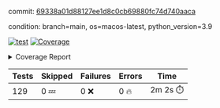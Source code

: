 commit: [69338a01d88127ee1d8c0cb69880fc74d740aaca](https://github.com/rharley99/homebrew-file/tree/69338a01d88127ee1d8c0cb69880fc74d740aaca)

condition: branch=main, os=macos-latest, python_version=3.9

[![test](https://github.com/rharley99/homebrew-file/actions/workflows/test.yml/badge.svg)](https://github.com/rharley99/homebrew-file/actions/runs/17059658966)
<a href="https://github.com/rharley99/homebrew-file/blob/69338a01d88127ee1d8c0cb69880fc74d740aaca/README.md"><img alt="Coverage" src="https://img.shields.io/badge/Coverage-61%25-yellow.svg" /></a><details><summary>Coverage Report </summary><table><tr><th>File</th><th>Stmts</th><th>Miss</th><th>Cover</th><th>Missing</th></tr><tbody><tr><td colspan="5"><b>bin</b></td></tr><tr><td>&nbsp; &nbsp;<a href="https://github.com/rharley99/homebrew-file/blob/69338a01d88127ee1d8c0cb69880fc74d740aaca/bin/brew-file">brew-file</a></td><td>2222</td><td>857</td><td>61%</td><td><a href="https://github.com/rharley99/homebrew-file/blob/69338a01d88127ee1d8c0cb69880fc74d740aaca/bin/brew-file#L56-L62">56&ndash;62</a>, <a href="https://github.com/rharley99/homebrew-file/blob/69338a01d88127ee1d8c0cb69880fc74d740aaca/bin/brew-file#L149">149</a>, <a href="https://github.com/rharley99/homebrew-file/blob/69338a01d88127ee1d8c0cb69880fc74d740aaca/bin/brew-file#L161">161</a>, <a href="https://github.com/rharley99/homebrew-file/blob/69338a01d88127ee1d8c0cb69880fc74d740aaca/bin/brew-file#L164">164</a>, <a href="https://github.com/rharley99/homebrew-file/blob/69338a01d88127ee1d8c0cb69880fc74d740aaca/bin/brew-file#L213">213</a>, <a href="https://github.com/rharley99/homebrew-file/blob/69338a01d88127ee1d8c0cb69880fc74d740aaca/bin/brew-file#L307">307</a>, <a href="https://github.com/rharley99/homebrew-file/blob/69338a01d88127ee1d8c0cb69880fc74d740aaca/bin/brew-file#L310">310</a>, <a href="https://github.com/rharley99/homebrew-file/blob/69338a01d88127ee1d8c0cb69880fc74d740aaca/bin/brew-file#L378-L380">378&ndash;380</a>, <a href="https://github.com/rharley99/homebrew-file/blob/69338a01d88127ee1d8c0cb69880fc74d740aaca/bin/brew-file#L389-L390">389&ndash;390</a>, <a href="https://github.com/rharley99/homebrew-file/blob/69338a01d88127ee1d8c0cb69880fc74d740aaca/bin/brew-file#L484">484</a>, <a href="https://github.com/rharley99/homebrew-file/blob/69338a01d88127ee1d8c0cb69880fc74d740aaca/bin/brew-file#L490-L493">490&ndash;493</a>, <a href="https://github.com/rharley99/homebrew-file/blob/69338a01d88127ee1d8c0cb69880fc74d740aaca/bin/brew-file#L531-L555">531&ndash;555</a>, <a href="https://github.com/rharley99/homebrew-file/blob/69338a01d88127ee1d8c0cb69880fc74d740aaca/bin/brew-file#L559-L567">559&ndash;567</a>, <a href="https://github.com/rharley99/homebrew-file/blob/69338a01d88127ee1d8c0cb69880fc74d740aaca/bin/brew-file#L699">699</a>, <a href="https://github.com/rharley99/homebrew-file/blob/69338a01d88127ee1d8c0cb69880fc74d740aaca/bin/brew-file#L821-L825">821&ndash;825</a>, <a href="https://github.com/rharley99/homebrew-file/blob/69338a01d88127ee1d8c0cb69880fc74d740aaca/bin/brew-file#L838-L843">838&ndash;843</a>, <a href="https://github.com/rharley99/homebrew-file/blob/69338a01d88127ee1d8c0cb69880fc74d740aaca/bin/brew-file#L854">854</a>, <a href="https://github.com/rharley99/homebrew-file/blob/69338a01d88127ee1d8c0cb69880fc74d740aaca/bin/brew-file#L871">871</a>, <a href="https://github.com/rharley99/homebrew-file/blob/69338a01d88127ee1d8c0cb69880fc74d740aaca/bin/brew-file#L875-L883">875&ndash;883</a>, <a href="https://github.com/rharley99/homebrew-file/blob/69338a01d88127ee1d8c0cb69880fc74d740aaca/bin/brew-file#L892-L895">892&ndash;895</a>, <a href="https://github.com/rharley99/homebrew-file/blob/69338a01d88127ee1d8c0cb69880fc74d740aaca/bin/brew-file#L897-L900">897&ndash;900</a>, <a href="https://github.com/rharley99/homebrew-file/blob/69338a01d88127ee1d8c0cb69880fc74d740aaca/bin/brew-file#L902-L905">902&ndash;905</a>, <a href="https://github.com/rharley99/homebrew-file/blob/69338a01d88127ee1d8c0cb69880fc74d740aaca/bin/brew-file#L907-L910">907&ndash;910</a>, <a href="https://github.com/rharley99/homebrew-file/blob/69338a01d88127ee1d8c0cb69880fc74d740aaca/bin/brew-file#L921-L939">921&ndash;939</a>, <a href="https://github.com/rharley99/homebrew-file/blob/69338a01d88127ee1d8c0cb69880fc74d740aaca/bin/brew-file#L991-L1002">991&ndash;1002</a>, <a href="https://github.com/rharley99/homebrew-file/blob/69338a01d88127ee1d8c0cb69880fc74d740aaca/bin/brew-file#L1005-L1033">1005&ndash;1033</a>, <a href="https://github.com/rharley99/homebrew-file/blob/69338a01d88127ee1d8c0cb69880fc74d740aaca/bin/brew-file#L1049-L1064">1049&ndash;1064</a>, <a href="https://github.com/rharley99/homebrew-file/blob/69338a01d88127ee1d8c0cb69880fc74d740aaca/bin/brew-file#L1106">1106</a>, <a href="https://github.com/rharley99/homebrew-file/blob/69338a01d88127ee1d8c0cb69880fc74d740aaca/bin/brew-file#L1122-L1127">1122&ndash;1127</a>, <a href="https://github.com/rharley99/homebrew-file/blob/69338a01d88127ee1d8c0cb69880fc74d740aaca/bin/brew-file#L1131-L1133">1131&ndash;1133</a>, <a href="https://github.com/rharley99/homebrew-file/blob/69338a01d88127ee1d8c0cb69880fc74d740aaca/bin/brew-file#L1137-L1140">1137&ndash;1140</a>, <a href="https://github.com/rharley99/homebrew-file/blob/69338a01d88127ee1d8c0cb69880fc74d740aaca/bin/brew-file#L1144-L1146">1144&ndash;1146</a>, <a href="https://github.com/rharley99/homebrew-file/blob/69338a01d88127ee1d8c0cb69880fc74d740aaca/bin/brew-file#L1150-L1152">1150&ndash;1152</a>, <a href="https://github.com/rharley99/homebrew-file/blob/69338a01d88127ee1d8c0cb69880fc74d740aaca/bin/brew-file#L1156-L1158">1156&ndash;1158</a>, <a href="https://github.com/rharley99/homebrew-file/blob/69338a01d88127ee1d8c0cb69880fc74d740aaca/bin/brew-file#L1162-L1164">1162&ndash;1164</a>, <a href="https://github.com/rharley99/homebrew-file/blob/69338a01d88127ee1d8c0cb69880fc74d740aaca/bin/brew-file#L1168-L1170">1168&ndash;1170</a>, <a href="https://github.com/rharley99/homebrew-file/blob/69338a01d88127ee1d8c0cb69880fc74d740aaca/bin/brew-file#L1174-L1176">1174&ndash;1176</a>, <a href="https://github.com/rharley99/homebrew-file/blob/69338a01d88127ee1d8c0cb69880fc74d740aaca/bin/brew-file#L1180-L1183">1180&ndash;1183</a>, <a href="https://github.com/rharley99/homebrew-file/blob/69338a01d88127ee1d8c0cb69880fc74d740aaca/bin/brew-file#L1187-L1189">1187&ndash;1189</a>, <a href="https://github.com/rharley99/homebrew-file/blob/69338a01d88127ee1d8c0cb69880fc74d740aaca/bin/brew-file#L1207">1207</a>, <a href="https://github.com/rharley99/homebrew-file/blob/69338a01d88127ee1d8c0cb69880fc74d740aaca/bin/brew-file#L1257-L1259">1257&ndash;1259</a>, <a href="https://github.com/rharley99/homebrew-file/blob/69338a01d88127ee1d8c0cb69880fc74d740aaca/bin/brew-file#L1262">1262</a>, <a href="https://github.com/rharley99/homebrew-file/blob/69338a01d88127ee1d8c0cb69880fc74d740aaca/bin/brew-file#L1268">1268</a>, <a href="https://github.com/rharley99/homebrew-file/blob/69338a01d88127ee1d8c0cb69880fc74d740aaca/bin/brew-file#L1290-L1293">1290&ndash;1293</a>, <a href="https://github.com/rharley99/homebrew-file/blob/69338a01d88127ee1d8c0cb69880fc74d740aaca/bin/brew-file#L1375">1375</a>, <a href="https://github.com/rharley99/homebrew-file/blob/69338a01d88127ee1d8c0cb69880fc74d740aaca/bin/brew-file#L1413">1413</a>, <a href="https://github.com/rharley99/homebrew-file/blob/69338a01d88127ee1d8c0cb69880fc74d740aaca/bin/brew-file#L1450">1450</a>, <a href="https://github.com/rharley99/homebrew-file/blob/69338a01d88127ee1d8c0cb69880fc74d740aaca/bin/brew-file#L1453">1453</a>, <a href="https://github.com/rharley99/homebrew-file/blob/69338a01d88127ee1d8c0cb69880fc74d740aaca/bin/brew-file#L1465">1465</a>, <a href="https://github.com/rharley99/homebrew-file/blob/69338a01d88127ee1d8c0cb69880fc74d740aaca/bin/brew-file#L1467">1467</a>, <a href="https://github.com/rharley99/homebrew-file/blob/69338a01d88127ee1d8c0cb69880fc74d740aaca/bin/brew-file#L1502-L1503">1502&ndash;1503</a>, <a href="https://github.com/rharley99/homebrew-file/blob/69338a01d88127ee1d8c0cb69880fc74d740aaca/bin/brew-file#L1515-L1518">1515&ndash;1518</a>, <a href="https://github.com/rharley99/homebrew-file/blob/69338a01d88127ee1d8c0cb69880fc74d740aaca/bin/brew-file#L1548-L1579">1548&ndash;1579</a>, <a href="https://github.com/rharley99/homebrew-file/blob/69338a01d88127ee1d8c0cb69880fc74d740aaca/bin/brew-file#L1586">1586</a>, <a href="https://github.com/rharley99/homebrew-file/blob/69338a01d88127ee1d8c0cb69880fc74d740aaca/bin/brew-file#L1588">1588</a>, <a href="https://github.com/rharley99/homebrew-file/blob/69338a01d88127ee1d8c0cb69880fc74d740aaca/bin/brew-file#L1597-L1598">1597&ndash;1598</a>, <a href="https://github.com/rharley99/homebrew-file/blob/69338a01d88127ee1d8c0cb69880fc74d740aaca/bin/brew-file#L1603">1603</a>, <a href="https://github.com/rharley99/homebrew-file/blob/69338a01d88127ee1d8c0cb69880fc74d740aaca/bin/brew-file#L1609">1609</a>, <a href="https://github.com/rharley99/homebrew-file/blob/69338a01d88127ee1d8c0cb69880fc74d740aaca/bin/brew-file#L1613-L1624">1613&ndash;1624</a>, <a href="https://github.com/rharley99/homebrew-file/blob/69338a01d88127ee1d8c0cb69880fc74d740aaca/bin/brew-file#L1627-L1632">1627&ndash;1632</a>, <a href="https://github.com/rharley99/homebrew-file/blob/69338a01d88127ee1d8c0cb69880fc74d740aaca/bin/brew-file#L1643-L1663">1643&ndash;1663</a>, <a href="https://github.com/rharley99/homebrew-file/blob/69338a01d88127ee1d8c0cb69880fc74d740aaca/bin/brew-file#L1691">1691</a>, <a href="https://github.com/rharley99/homebrew-file/blob/69338a01d88127ee1d8c0cb69880fc74d740aaca/bin/brew-file#L1730-L1737">1730&ndash;1737</a>, <a href="https://github.com/rharley99/homebrew-file/blob/69338a01d88127ee1d8c0cb69880fc74d740aaca/bin/brew-file#L1744-L1752">1744&ndash;1752</a>, <a href="https://github.com/rharley99/homebrew-file/blob/69338a01d88127ee1d8c0cb69880fc74d740aaca/bin/brew-file#L1768">1768</a>, <a href="https://github.com/rharley99/homebrew-file/blob/69338a01d88127ee1d8c0cb69880fc74d740aaca/bin/brew-file#L1778">1778</a>, <a href="https://github.com/rharley99/homebrew-file/blob/69338a01d88127ee1d8c0cb69880fc74d740aaca/bin/brew-file#L1784">1784</a>, <a href="https://github.com/rharley99/homebrew-file/blob/69338a01d88127ee1d8c0cb69880fc74d740aaca/bin/brew-file#L1794">1794</a>, <a href="https://github.com/rharley99/homebrew-file/blob/69338a01d88127ee1d8c0cb69880fc74d740aaca/bin/brew-file#L1803-L1804">1803&ndash;1804</a>, <a href="https://github.com/rharley99/homebrew-file/blob/69338a01d88127ee1d8c0cb69880fc74d740aaca/bin/brew-file#L1808">1808</a>, <a href="https://github.com/rharley99/homebrew-file/blob/69338a01d88127ee1d8c0cb69880fc74d740aaca/bin/brew-file#L1814">1814</a>, <a href="https://github.com/rharley99/homebrew-file/blob/69338a01d88127ee1d8c0cb69880fc74d740aaca/bin/brew-file#L1820-L1824">1820&ndash;1824</a>, <a href="https://github.com/rharley99/homebrew-file/blob/69338a01d88127ee1d8c0cb69880fc74d740aaca/bin/brew-file#L1840-L1847">1840&ndash;1847</a>, <a href="https://github.com/rharley99/homebrew-file/blob/69338a01d88127ee1d8c0cb69880fc74d740aaca/bin/brew-file#L1854-L1858">1854&ndash;1858</a>, <a href="https://github.com/rharley99/homebrew-file/blob/69338a01d88127ee1d8c0cb69880fc74d740aaca/bin/brew-file#L1862">1862</a>, <a href="https://github.com/rharley99/homebrew-file/blob/69338a01d88127ee1d8c0cb69880fc74d740aaca/bin/brew-file#L1875-L1876">1875&ndash;1876</a>, <a href="https://github.com/rharley99/homebrew-file/blob/69338a01d88127ee1d8c0cb69880fc74d740aaca/bin/brew-file#L1897-L2024">1897&ndash;2024</a>, <a href="https://github.com/rharley99/homebrew-file/blob/69338a01d88127ee1d8c0cb69880fc74d740aaca/bin/brew-file#L2027-L2036">2027&ndash;2036</a>, <a href="https://github.com/rharley99/homebrew-file/blob/69338a01d88127ee1d8c0cb69880fc74d740aaca/bin/brew-file#L2049">2049</a>, <a href="https://github.com/rharley99/homebrew-file/blob/69338a01d88127ee1d8c0cb69880fc74d740aaca/bin/brew-file#L2054">2054</a>, <a href="https://github.com/rharley99/homebrew-file/blob/69338a01d88127ee1d8c0cb69880fc74d740aaca/bin/brew-file#L2059-L2098">2059&ndash;2098</a>, <a href="https://github.com/rharley99/homebrew-file/blob/69338a01d88127ee1d8c0cb69880fc74d740aaca/bin/brew-file#L2108-L2135">2108&ndash;2135</a>, <a href="https://github.com/rharley99/homebrew-file/blob/69338a01d88127ee1d8c0cb69880fc74d740aaca/bin/brew-file#L2139-L2205">2139&ndash;2205</a>, <a href="https://github.com/rharley99/homebrew-file/blob/69338a01d88127ee1d8c0cb69880fc74d740aaca/bin/brew-file#L2212-L2215">2212&ndash;2215</a>, <a href="https://github.com/rharley99/homebrew-file/blob/69338a01d88127ee1d8c0cb69880fc74d740aaca/bin/brew-file#L2224-L2227">2224&ndash;2227</a>, <a href="https://github.com/rharley99/homebrew-file/blob/69338a01d88127ee1d8c0cb69880fc74d740aaca/bin/brew-file#L2236-L2239">2236&ndash;2239</a>, <a href="https://github.com/rharley99/homebrew-file/blob/69338a01d88127ee1d8c0cb69880fc74d740aaca/bin/brew-file#L2248-L2251">2248&ndash;2251</a>, <a href="https://github.com/rharley99/homebrew-file/blob/69338a01d88127ee1d8c0cb69880fc74d740aaca/bin/brew-file#L2260-L2281">2260&ndash;2281</a>, <a href="https://github.com/rharley99/homebrew-file/blob/69338a01d88127ee1d8c0cb69880fc74d740aaca/bin/brew-file#L2291-L2309">2291&ndash;2309</a>, <a href="https://github.com/rharley99/homebrew-file/blob/69338a01d88127ee1d8c0cb69880fc74d740aaca/bin/brew-file#L2318-L2328">2318&ndash;2328</a>, <a href="https://github.com/rharley99/homebrew-file/blob/69338a01d88127ee1d8c0cb69880fc74d740aaca/bin/brew-file#L2331-L2346">2331&ndash;2346</a>, <a href="https://github.com/rharley99/homebrew-file/blob/69338a01d88127ee1d8c0cb69880fc74d740aaca/bin/brew-file#L2349-L2361">2349&ndash;2361</a>, <a href="https://github.com/rharley99/homebrew-file/blob/69338a01d88127ee1d8c0cb69880fc74d740aaca/bin/brew-file#L2364-L2376">2364&ndash;2376</a>, <a href="https://github.com/rharley99/homebrew-file/blob/69338a01d88127ee1d8c0cb69880fc74d740aaca/bin/brew-file#L2383">2383</a>, <a href="https://github.com/rharley99/homebrew-file/blob/69338a01d88127ee1d8c0cb69880fc74d740aaca/bin/brew-file#L2387-L2394">2387&ndash;2394</a>, <a href="https://github.com/rharley99/homebrew-file/blob/69338a01d88127ee1d8c0cb69880fc74d740aaca/bin/brew-file#L2401-L2402">2401&ndash;2402</a>, <a href="https://github.com/rharley99/homebrew-file/blob/69338a01d88127ee1d8c0cb69880fc74d740aaca/bin/brew-file#L2431">2431</a>, <a href="https://github.com/rharley99/homebrew-file/blob/69338a01d88127ee1d8c0cb69880fc74d740aaca/bin/brew-file#L2437">2437</a>, <a href="https://github.com/rharley99/homebrew-file/blob/69338a01d88127ee1d8c0cb69880fc74d740aaca/bin/brew-file#L2445-L2449">2445&ndash;2449</a>, <a href="https://github.com/rharley99/homebrew-file/blob/69338a01d88127ee1d8c0cb69880fc74d740aaca/bin/brew-file#L2460-L2463">2460&ndash;2463</a>, <a href="https://github.com/rharley99/homebrew-file/blob/69338a01d88127ee1d8c0cb69880fc74d740aaca/bin/brew-file#L2470">2470</a>, <a href="https://github.com/rharley99/homebrew-file/blob/69338a01d88127ee1d8c0cb69880fc74d740aaca/bin/brew-file#L2477">2477</a>, <a href="https://github.com/rharley99/homebrew-file/blob/69338a01d88127ee1d8c0cb69880fc74d740aaca/bin/brew-file#L2481">2481</a>, <a href="https://github.com/rharley99/homebrew-file/blob/69338a01d88127ee1d8c0cb69880fc74d740aaca/bin/brew-file#L2484">2484</a>, <a href="https://github.com/rharley99/homebrew-file/blob/69338a01d88127ee1d8c0cb69880fc74d740aaca/bin/brew-file#L2506-L2539">2506&ndash;2539</a>, <a href="https://github.com/rharley99/homebrew-file/blob/69338a01d88127ee1d8c0cb69880fc74d740aaca/bin/brew-file#L2560">2560</a>, <a href="https://github.com/rharley99/homebrew-file/blob/69338a01d88127ee1d8c0cb69880fc74d740aaca/bin/brew-file#L2577-L2578">2577&ndash;2578</a>, <a href="https://github.com/rharley99/homebrew-file/blob/69338a01d88127ee1d8c0cb69880fc74d740aaca/bin/brew-file#L2582">2582</a>, <a href="https://github.com/rharley99/homebrew-file/blob/69338a01d88127ee1d8c0cb69880fc74d740aaca/bin/brew-file#L2587-L2588">2587&ndash;2588</a>, <a href="https://github.com/rharley99/homebrew-file/blob/69338a01d88127ee1d8c0cb69880fc74d740aaca/bin/brew-file#L2594-L2614">2594&ndash;2614</a>, <a href="https://github.com/rharley99/homebrew-file/blob/69338a01d88127ee1d8c0cb69880fc74d740aaca/bin/brew-file#L2618-L2628">2618&ndash;2628</a>, <a href="https://github.com/rharley99/homebrew-file/blob/69338a01d88127ee1d8c0cb69880fc74d740aaca/bin/brew-file#L2631">2631</a>, <a href="https://github.com/rharley99/homebrew-file/blob/69338a01d88127ee1d8c0cb69880fc74d740aaca/bin/brew-file#L2647">2647</a>, <a href="https://github.com/rharley99/homebrew-file/blob/69338a01d88127ee1d8c0cb69880fc74d740aaca/bin/brew-file#L2651-L2657">2651&ndash;2657</a>, <a href="https://github.com/rharley99/homebrew-file/blob/69338a01d88127ee1d8c0cb69880fc74d740aaca/bin/brew-file#L2659">2659</a>, <a href="https://github.com/rharley99/homebrew-file/blob/69338a01d88127ee1d8c0cb69880fc74d740aaca/bin/brew-file#L2665">2665</a>, <a href="https://github.com/rharley99/homebrew-file/blob/69338a01d88127ee1d8c0cb69880fc74d740aaca/bin/brew-file#L2694-L2706">2694&ndash;2706</a>, <a href="https://github.com/rharley99/homebrew-file/blob/69338a01d88127ee1d8c0cb69880fc74d740aaca/bin/brew-file#L2722-L2723">2722&ndash;2723</a>, <a href="https://github.com/rharley99/homebrew-file/blob/69338a01d88127ee1d8c0cb69880fc74d740aaca/bin/brew-file#L2725">2725</a>, <a href="https://github.com/rharley99/homebrew-file/blob/69338a01d88127ee1d8c0cb69880fc74d740aaca/bin/brew-file#L2735">2735</a>, <a href="https://github.com/rharley99/homebrew-file/blob/69338a01d88127ee1d8c0cb69880fc74d740aaca/bin/brew-file#L2750-L3018">2750&ndash;3018</a>, <a href="https://github.com/rharley99/homebrew-file/blob/69338a01d88127ee1d8c0cb69880fc74d740aaca/bin/brew-file#L3038-L3040">3038&ndash;3040</a>, <a href="https://github.com/rharley99/homebrew-file/blob/69338a01d88127ee1d8c0cb69880fc74d740aaca/bin/brew-file#L3049-L3059">3049&ndash;3059</a>, <a href="https://github.com/rharley99/homebrew-file/blob/69338a01d88127ee1d8c0cb69880fc74d740aaca/bin/brew-file#L3071-L3077">3071&ndash;3077</a>, <a href="https://github.com/rharley99/homebrew-file/blob/69338a01d88127ee1d8c0cb69880fc74d740aaca/bin/brew-file#L3089-L3103">3089&ndash;3103</a>, <a href="https://github.com/rharley99/homebrew-file/blob/69338a01d88127ee1d8c0cb69880fc74d740aaca/bin/brew-file#L3109-L3146">3109&ndash;3146</a>, <a href="https://github.com/rharley99/homebrew-file/blob/69338a01d88127ee1d8c0cb69880fc74d740aaca/bin/brew-file#L3154-L3178">3154&ndash;3178</a>, <a href="https://github.com/rharley99/homebrew-file/blob/69338a01d88127ee1d8c0cb69880fc74d740aaca/bin/brew-file#L3182-L3195">3182&ndash;3195</a>, <a href="https://github.com/rharley99/homebrew-file/blob/69338a01d88127ee1d8c0cb69880fc74d740aaca/bin/brew-file#L3199-L3212">3199&ndash;3212</a>, <a href="https://github.com/rharley99/homebrew-file/blob/69338a01d88127ee1d8c0cb69880fc74d740aaca/bin/brew-file#L3216-L3229">3216&ndash;3229</a>, <a href="https://github.com/rharley99/homebrew-file/blob/69338a01d88127ee1d8c0cb69880fc74d740aaca/bin/brew-file#L3233">3233</a>, <a href="https://github.com/rharley99/homebrew-file/blob/69338a01d88127ee1d8c0cb69880fc74d740aaca/bin/brew-file#L3263-L3264">3263&ndash;3264</a>, <a href="https://github.com/rharley99/homebrew-file/blob/69338a01d88127ee1d8c0cb69880fc74d740aaca/bin/brew-file#L3355">3355</a>, <a href="https://github.com/rharley99/homebrew-file/blob/69338a01d88127ee1d8c0cb69880fc74d740aaca/bin/brew-file#L3357">3357</a>, <a href="https://github.com/rharley99/homebrew-file/blob/69338a01d88127ee1d8c0cb69880fc74d740aaca/bin/brew-file#L3362-L3373">3362&ndash;3373</a>, <a href="https://github.com/rharley99/homebrew-file/blob/69338a01d88127ee1d8c0cb69880fc74d740aaca/bin/brew-file#L3389">3389</a>, <a href="https://github.com/rharley99/homebrew-file/blob/69338a01d88127ee1d8c0cb69880fc74d740aaca/bin/brew-file#L3407-L3424">3407&ndash;3424</a>, <a href="https://github.com/rharley99/homebrew-file/blob/69338a01d88127ee1d8c0cb69880fc74d740aaca/bin/brew-file#L3447">3447</a>, <a href="https://github.com/rharley99/homebrew-file/blob/69338a01d88127ee1d8c0cb69880fc74d740aaca/bin/brew-file#L3453">3453</a>, <a href="https://github.com/rharley99/homebrew-file/blob/69338a01d88127ee1d8c0cb69880fc74d740aaca/bin/brew-file#L3457-L3468">3457&ndash;3468</a>, <a href="https://github.com/rharley99/homebrew-file/blob/69338a01d88127ee1d8c0cb69880fc74d740aaca/bin/brew-file#L3477">3477</a>, <a href="https://github.com/rharley99/homebrew-file/blob/69338a01d88127ee1d8c0cb69880fc74d740aaca/bin/brew-file#L3489">3489</a>, <a href="https://github.com/rharley99/homebrew-file/blob/69338a01d88127ee1d8c0cb69880fc74d740aaca/bin/brew-file#L3491-L3495">3491&ndash;3495</a>, <a href="https://github.com/rharley99/homebrew-file/blob/69338a01d88127ee1d8c0cb69880fc74d740aaca/bin/brew-file#L3499-L3502">3499&ndash;3502</a>, <a href="https://github.com/rharley99/homebrew-file/blob/69338a01d88127ee1d8c0cb69880fc74d740aaca/bin/brew-file#L3505-L3508">3505&ndash;3508</a>, <a href="https://github.com/rharley99/homebrew-file/blob/69338a01d88127ee1d8c0cb69880fc74d740aaca/bin/brew-file#L3511-L3519">3511&ndash;3519</a>, <a href="https://github.com/rharley99/homebrew-file/blob/69338a01d88127ee1d8c0cb69880fc74d740aaca/bin/brew-file#L3548-L3555">3548&ndash;3555</a>, <a href="https://github.com/rharley99/homebrew-file/blob/69338a01d88127ee1d8c0cb69880fc74d740aaca/bin/brew-file#L3566-L3573">3566&ndash;3573</a>, <a href="https://github.com/rharley99/homebrew-file/blob/69338a01d88127ee1d8c0cb69880fc74d740aaca/bin/brew-file#L3654-L3656">3654&ndash;3656</a>, <a href="https://github.com/rharley99/homebrew-file/blob/69338a01d88127ee1d8c0cb69880fc74d740aaca/bin/brew-file#L3679">3679</a>, <a href="https://github.com/rharley99/homebrew-file/blob/69338a01d88127ee1d8c0cb69880fc74d740aaca/bin/brew-file#L3685">3685</a>, <a href="https://github.com/rharley99/homebrew-file/blob/69338a01d88127ee1d8c0cb69880fc74d740aaca/bin/brew-file#L4248-L4249">4248&ndash;4249</a>, <a href="https://github.com/rharley99/homebrew-file/blob/69338a01d88127ee1d8c0cb69880fc74d740aaca/bin/brew-file#L4252">4252</a>, <a href="https://github.com/rharley99/homebrew-file/blob/69338a01d88127ee1d8c0cb69880fc74d740aaca/bin/brew-file#L4256">4256</a>, <a href="https://github.com/rharley99/homebrew-file/blob/69338a01d88127ee1d8c0cb69880fc74d740aaca/bin/brew-file#L4264">4264</a>, <a href="https://github.com/rharley99/homebrew-file/blob/69338a01d88127ee1d8c0cb69880fc74d740aaca/bin/brew-file#L4269-L4271">4269&ndash;4271</a>, <a href="https://github.com/rharley99/homebrew-file/blob/69338a01d88127ee1d8c0cb69880fc74d740aaca/bin/brew-file#L4273-L4275">4273&ndash;4275</a>, <a href="https://github.com/rharley99/homebrew-file/blob/69338a01d88127ee1d8c0cb69880fc74d740aaca/bin/brew-file#L4280-L4281">4280&ndash;4281</a>, <a href="https://github.com/rharley99/homebrew-file/blob/69338a01d88127ee1d8c0cb69880fc74d740aaca/bin/brew-file#L4283-L4285">4283&ndash;4285</a>, <a href="https://github.com/rharley99/homebrew-file/blob/69338a01d88127ee1d8c0cb69880fc74d740aaca/bin/brew-file#L4287-L4288">4287&ndash;4288</a>, <a href="https://github.com/rharley99/homebrew-file/blob/69338a01d88127ee1d8c0cb69880fc74d740aaca/bin/brew-file#L4290-L4364">4290&ndash;4364</a>, <a href="https://github.com/rharley99/homebrew-file/blob/69338a01d88127ee1d8c0cb69880fc74d740aaca/bin/brew-file#L4370-L4380">4370&ndash;4380</a></td></tr><tr><td><b>TOTAL</b></td><td><b>2222</b></td><td><b>857</b></td><td><b>61%</b></td><td>&nbsp;</td></tr></tbody></table></details>

| Tests | Skipped | Failures | Errors | Time |
| ----- | ------- | -------- | -------- | ------------------ |
| 129 | 0 :zzz: | 0 :x: | 0 :fire: | 2m 2s :stopwatch: |


